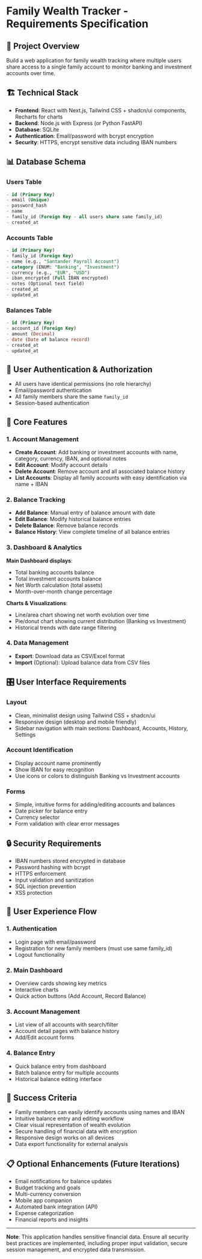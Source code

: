 # Family Wealth Tracker - Requirements Specification

## 🎯 Project Overview
Build a web application for family wealth tracking where multiple users share access to a single family account to monitor banking and investment accounts over time.

## 🏗️ Technical Stack
- **Frontend**: React with Next.js, Tailwind CSS + shadcn/ui components, Recharts for charts
- **Backend**: Node.js with Express (or Python FastAPI)
- **Database**: SQLite
- **Authentication**: Email/password with bcrypt encryption
- **Security**: HTTPS, encrypt sensitive data including IBAN numbers

## 📊 Database Schema

### Users Table
```sql
- id (Primary Key)
- email (Unique)
- password_hash
- name
- family_id (Foreign Key - all users share same family_id)
- created_at
```

### Accounts Table
```sql
- id (Primary Key)
- family_id (Foreign Key)
- name (e.g., "Santander Payroll Account")
- category (ENUM: "Banking", "Investment")
- currency (e.g., "EUR", "USD")
- iban_encrypted (Full IBAN encrypted)
- notes (Optional text field)
- created_at
- updated_at
```

### Balances Table
```sql
- id (Primary Key)
- account_id (Foreign Key)
- amount (Decimal)
- date (Date of balance record)
- created_at
- updated_at
```

## 🔐 User Authentication & Authorization
- All users have identical permissions (no role hierarchy)
- Email/password authentication
- All family members share the same `family_id`
- Session-based authentication

## 🎨 Core Features

### 1. Account Management
- **Create Account**: Add banking or investment accounts with name, category, currency, IBAN, and optional notes
- **Edit Account**: Modify account details
- **Delete Account**: Remove account and all associated balance history
- **List Accounts**: Display all family accounts with easy identification via name + IBAN

### 2. Balance Tracking
- **Add Balance**: Manual entry of balance amount with date
- **Edit Balance**: Modify historical balance entries
- **Delete Balance**: Remove balance records
- **Balance History**: View complete timeline of all balance entries

### 3. Dashboard & Analytics
**Main Dashboard displays**:
- Total banking accounts balance
- Total investment accounts balance
- Net Worth calculation (total assets)
- Month-over-month change percentage

**Charts & Visualizations**:
- Line/area chart showing net worth evolution over time
- Pie/donut chart showing current distribution (Banking vs Investment)
- Historical trends with date range filtering

### 4. Data Management
- **Export**: Download data as CSV/Excel format
- **Import** (Optional): Upload balance data from CSV files

## 🎛️ User Interface Requirements

### Layout
- Clean, minimalist design using Tailwind CSS + shadcn/ui
- Responsive design (desktop and mobile friendly)
- Sidebar navigation with main sections: Dashboard, Accounts, History, Settings

### Account Identification
- Display account name prominently
- Show IBAN for easy recognition
- Use icons or colors to distinguish Banking vs Investment accounts

### Forms
- Simple, intuitive forms for adding/editing accounts and balances
- Date picker for balance entry
- Currency selector
- Form validation with clear error messages

## 🔒 Security Requirements
- IBAN numbers stored encrypted in database
- Password hashing with bcrypt
- HTTPS enforcement
- Input validation and sanitization
- SQL injection prevention
- XSS protection

## 📱 User Experience Flow

### 1. Authentication
- Login page with email/password
- Registration for new family members (must use same family_id)
- Logout functionality

### 2. Main Dashboard
- Overview cards showing key metrics
- Interactive charts
- Quick action buttons (Add Account, Record Balance)

### 3. Account Management
- List view of all accounts with search/filter
- Account detail pages with balance history
- Add/Edit account forms

### 4. Balance Entry
- Quick balance entry from dashboard
- Batch balance entry for multiple accounts
- Historical balance editing interface

## 🎯 Success Criteria
- Family members can easily identify accounts using names and IBAN
- Intuitive balance entry and editing workflow
- Clear visual representation of wealth evolution
- Secure handling of financial data with encryption
- Responsive design works on all devices
- Data export functionality for external analysis

## 📋 Optional Enhancements (Future Iterations)
- Email notifications for balance updates
- Budget tracking and goals
- Multi-currency conversion
- Mobile app companion
- Automated bank integration (API)
- Expense categorization
- Financial reports and insights

---

**Note**: This application handles sensitive financial data. Ensure all security best practices are implemented, including proper input validation, secure session management, and encrypted data transmission.